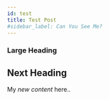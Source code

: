 ```yaml
---
id: test
title: Test Post
#sidebar_label: Can You See Me?
---
```


### Large Heading

## Next Heading

My *new content* here..